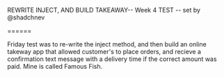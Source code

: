REWRITE INJECT, AND BUILD TAKEAWAY-- Week 4 TEST -- set by @shadchnev

======

Friday test was to re-write the inject method, and then build an online takeway app that allowed customer's to place orders, and recieve a confirmation text message with a delivery time if the correct amount was paid. Mine is called Famous Fish.
